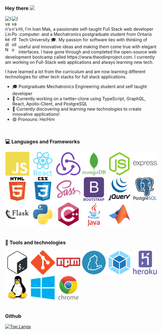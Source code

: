 ### Hey there <img src="https://media.giphy.com/media/hvRJCLFzcasrR4ia7z/giphy.gif" width="25px">

<a href="https://www.linkedin.com/in/ivanjbmak/">
  <img align="left" alt="Ivan's LinkedIN" width="22px" src="https://raw.githubusercontent.com/peterthehan/peterthehan/master/assets/linkedin.svg" />
</a>
<a href="https://ivanjbmak.dev/">
  <img align="left" alt="Ivan's Portfolio" width="22px" src="https://image.flaticon.com/icons/png/512/841/841364.png" />
</a>

<br />
<br />
Hi, I'm Ivan Mak, a passionate self-taught Full Stack web developer :computer: and a Mechatronics postgraduate student from Ontario Tech University 🎓. My passion for software lies with thinking of useful and innovative ideas and making them come true with elegant interfaces. I have gone through and completed the open-source web development bootcamp called https://www.theodinproject.com. I currently am working on Full-Stack web applications and always learning new tech.

I have learned a lot from the curriculum and am now learning different technologies for other tech stacks for full stack applications.

* 🎓 Postgraduate Mechatronics Engineering student and self taught developer
* 🔭 Currently working on a twitter-clone using TypeScript, GraphQL, React, Apollo-Client, and PostgreSQL
* 🌱 Currently discovering and learning new technologies to create innovative applications!
* 😄 Pronouns: He/Him
<br />
  
### 💻 Languages and Frameworks
<div style=display: inline-block>
  <img src="https://raw.githubusercontent.com/devicons/devicon/master/icons/javascript/javascript-plain.svg" alt="javascript" width="80" height="80"/> 
  <img src="https://raw.githubusercontent.com/devicons/devicon/master/icons/react/react-original-wordmark.svg" alt="react" width="80" height="80"/> 
  <img src="https://raw.githubusercontent.com/devicons/devicon/master/icons/redux/redux-original.svg" alt="redux" width="80" height="80"/> 
  <img src="https://raw.githubusercontent.com/devicons/devicon/master/icons/mongodb/mongodb-plain-wordmark.svg" alt="mongodb" width="80" height="80"/> 
  <img src="https://raw.githubusercontent.com/devicons/devicon/master/icons/nodejs/nodejs-plain.svg" alt="nodejs" width="80" height="80"/> 
  <img src="https://raw.githubusercontent.com/devicons/devicon/master/icons/express/express-original-wordmark.svg" alt="express" width="80" height="80"/> 
  <img src="https://raw.githubusercontent.com/devicons/devicon/master/icons/html5/html5-original-wordmark.svg" alt="html5" width="80" height="80"/> 
  <img src="https://raw.githubusercontent.com/devicons/devicon/master/icons/css3/css3-original-wordmark.svg" alt="css3" width="80" height="80"/> 
  <img src="https://raw.githubusercontent.com/devicons/devicon/master/icons/sass/sass-original.svg" alt="sass" width="80" height="80"/> 
  <img src="https://raw.githubusercontent.com/devicons/devicon/master/icons/bootstrap/bootstrap-plain-wordmark.svg" alt="bootstrap" width="80" height="80"/>
  <img src="https://raw.githubusercontent.com/devicons/devicon/master/icons/jquery/jquery-original-wordmark.svg" alt="jquery" width="80" height="80"/> 
  <img src="https://raw.githubusercontent.com/devicons/devicon/master/icons/postgresql/postgresql-original-wordmark.svg" alt="postgresql" width="80" height="80"/> 
  <img src="https://raw.githubusercontent.com/devicons/devicon/master/icons/flask/flask-original-wordmark.svg" alt="flask" width="80" height="80"/> 
  <img src="https://raw.githubusercontent.com/devicons/devicon/master/icons/python/python-original.svg" alt="python" width="80" height="80"/> 
  <img src="https://raw.githubusercontent.com/devicons/devicon/master/icons/cplusplus/cplusplus-original.svg" alt="cplusplus" width="80" height="80"/> 
  <img src="https://raw.githubusercontent.com/devicons/devicon/master/icons/java/java-original-wordmark.svg" alt="java" width="80" height="80"/> 
  <img src="https://raw.githubusercontent.com/devicons/devicon/master/icons/matlab/matlab-original.svg" alt="matlab" width="80" height="80"/> 
</div>
<br />
  
 
### 🔧 Tools and technologies
<div style=display: inline-block>
  <img src="https://raw.githubusercontent.com/devicons/devicon/master/icons/bash/bash-plain.svg" alt="bash" width="80" height="80"/> 
  <img src="https://raw.githubusercontent.com/devicons/devicon/master/icons/git/git-original.svg" alt="git" width="80" height="80"/> 
  <img src="https://raw.githubusercontent.com/devicons/devicon/master/icons/npm/npm-original-wordmark.svg" alt="npm" width="80" height="80"/> 
  <img src="https://raw.githubusercontent.com/devicons/devicon/master/icons/yarn/yarn-original.svg" alt="yarn" width="80" height="80"/> 
  <img src="https://raw.githubusercontent.com/devicons/devicon/master/icons/webpack/webpack-original.svg" alt="webpack" width="80" height="80"/> 
  <img src="https://raw.githubusercontent.com/devicons/devicon/master/icons/heroku/heroku-plain-wordmark.svg" alt="heroku" width="80" height="80"/> 
   <img src="https://raw.githubusercontent.com/devicons/devicon/master/icons/linux/linux-original.svg" alt="linux" width="80" height="80"/>
   <img src="https://raw.githubusercontent.com/devicons/devicon/master/icons/windows8/windows8-original.svg" alt="windows" width="80" height="80"/>
  <img src="https://raw.githubusercontent.com/devicons/devicon/master/icons/chrome/chrome-original-wordmark.svg" alt="chrome" width="80" height="80"/> 
  </div>
<br />

  
### Github
[![Top Langs](https://github-readme-stats.vercel.app/api/top-langs/?username=ivan-jb-mak&layout=compact)](https://github.com/anuraghazra/github-readme-stats)

